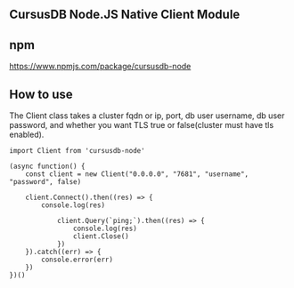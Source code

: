 ## CursusDB Node.JS Native Client Module

## npm
https://www.npmjs.com/package/cursusdb-node

## How to use
The Client class takes a cluster fqdn or ip, port, db user username, db user password, and whether you want TLS true or false(cluster must have tls enabled).

```
import Client from 'cursusdb-node'

(async function() {
    const client = new Client("0.0.0.0", "7681", "username", "password", false)

    client.Connect().then((res) => {
        console.log(res)

            client.Query(`ping;`).then((res) => {
                console.log(res)
                client.Close()
            })
    }).catch((err) => {
        console.error(err)
    })
})()

```